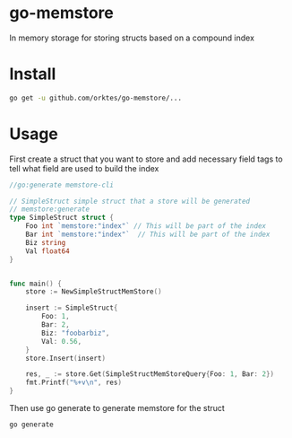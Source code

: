 # go-memstore

In memory storage for storing structs based on a compound index

# Install

```sh
go get -u github.com/orktes/go-memstore/...

```

# Usage

First create a struct that you want to store and add necessary field tags to tell what field are used to build the index

```go
//go:generate memstore-cli

// SimpleStruct simple struct that a store will be generated
// memstore:generate
type SimpleStruct struct {
	Foo int `memstore:"index"` // This will be part of the index
	Bar int `memstore:"index"`  // This will be part of the index
	Biz string
	Val float64
}


func main() {
	store := NewSimpleStructMemStore()

	insert := SimpleStruct{
		Foo: 1,
		Bar: 2,
		Biz: "foobarbiz",
		Val: 0.56,
	}
	store.Insert(insert)

	res, _ := store.Get(SimpleStructMemStoreQuery{Foo: 1, Bar: 2})
	fmt.Printf("%+v\n", res)
}


```

Then use go generate to generate memstore for the struct

```sh
go generate
```